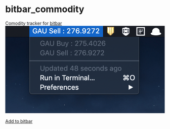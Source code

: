 # bitbar_commodity
Comodity tracker for [bitbar](https://getbitbar.com/)
![alt text](https://raw.githubusercontent.com/atakurt/bitbar_commodity/master/bitbar.png)

[Add to bitbar](bitbar://openPlugin?title=Comodity%20Tracker&src=https://raw.githubusercontent.com/atakurt/bitbar_commodity/master/commodity.1m.py)

